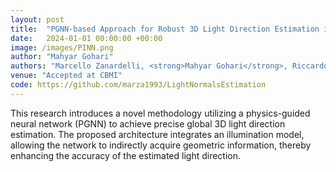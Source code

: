 ```yaml
---
layout: post
title:  "PGNN-based Approach for Robust 3D Light Direction Estimation in Outdoor Images"
date:   2024-01-01 00:00:00 +00:00
image: /images/PINN.png
author: "Mahyar Gohari"
authors: "Marcello Zanardelli, <strong>Mahyar Gohari</strong>, Riccardo Leonardi, Sergio Benini, Nicola Adami"
venue: "Accepted at CBMI"
code: https://github.com/marza1993/LightNormalsEstimation
---
```


This research introduces a novel methodology utilizing a physics-guided neural network (PGNN) to achieve precise global 3D light direction estimation. The proposed architecture integrates an illumination model, allowing the network to indirectly acquire geometric information, thereby enhancing the accuracy of the estimated light direction.